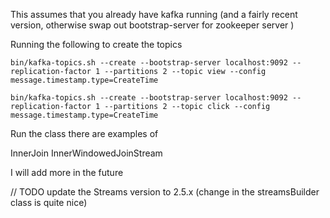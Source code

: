 This assumes that you already have kafka running (and a fairly recent version, otherwise swap out bootstrap-server for zookeeper server )

Running the following to create the topics

`
bin/kafka-topics.sh --create --bootstrap-server localhost:9092 --replication-factor 1 --partitions 2 --topic view --config message.timestamp.type=CreateTime
`

`
bin/kafka-topics.sh --create --bootstrap-server localhost:9092 --replication-factor 1 --partitions 2 --topic click --config message.timestamp.type=CreateTime
`

Run the class there are examples of

InnerJoin
InnerWindowedJoinStream

I will add more in the future

// TODO update the Streams version to 2.5.x (change in the streamsBuilder class is quite nice) 

